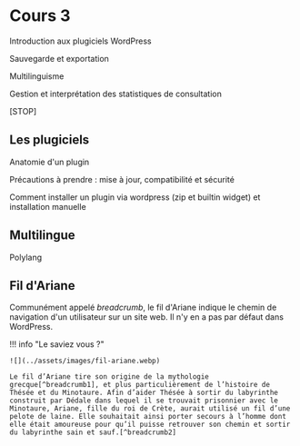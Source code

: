 # Cours 3

Introduction aux plugiciels WordPress

Sauvegarde et exportation

Multilinguisme

Gestion et interprétation des statistiques de consultation

[STOP]

## Les plugiciels

Anatomie d'un plugin

Précautions à prendre : mise à jour, compatibilité et sécurité

Comment installer un plugin via wordpress (zip et builtin widget) et installation manuelle

## Multilingue

Polylang

## Fil d'Ariane

Communément appelé _breadcrumb_, le fil d'Ariane indique le chemin de navigation d'un utilisateur sur un site web. Il n'y en a pas par défaut dans WordPress.

!!! info "Le saviez vous ?"

    ![](../assets/images/fil-ariane.webp)

    Le fil d’Ariane tire son origine de la mythologie grecque[^breadcrumb1], et plus particulièrement de l’histoire de Thésée et du Minotaure. Afin d’aider Thésée à sortir du labyrinthe construit par Dédale dans lequel il se trouvait prisonnier avec le Minotaure, Ariane, fille du roi de Crète, aurait utilisé un fil d’une pelote de laine. Elle souhaitait ainsi porter secours à l’homme dont elle était amoureuse pour qu’il puisse retrouver son chemin et sortir du labyrinthe sain et sauf.[^breadcrumb2]

[^breadcrumb1]: <https://fr.wikipedia.org/wiki/Ariane_(mythologie)>
[^breadcrumb2]: <https://foxglove-partner.com/fil-ariane/>
